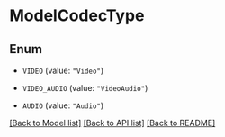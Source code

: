 # ModelCodecType

## Enum


* `VIDEO` (value: `"Video"`)

* `VIDEO_AUDIO` (value: `"VideoAudio"`)

* `AUDIO` (value: `"Audio"`)


[[Back to Model list]](../README.md#documentation-for-models) [[Back to API list]](../README.md#documentation-for-api-endpoints) [[Back to README]](../README.md)


